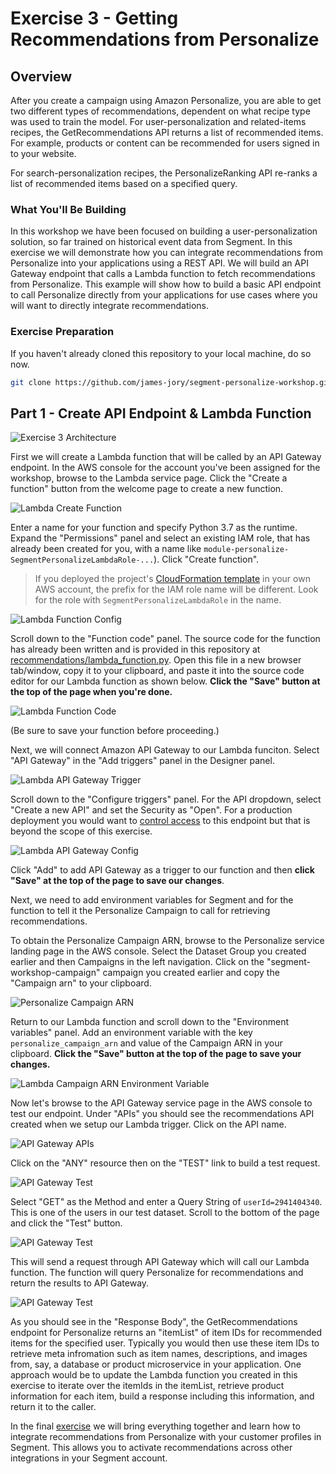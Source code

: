 # Exercise 3 - Getting Recommendations from Personalize

## Overview

After you create a campaign using Amazon Personalize, you are able to get two different types of recommendations, dependent on what recipe type was used to train the model. For user-personalization and related-items recipes, the GetRecommendations API returns a list of recommended items. For example, products or content can be recommended for users signed in to your website.

For search-personalization recipes, the PersonalizeRanking API re-ranks a list of recommended items based on a specified query.

### What You'll Be Building

In this workshop we have been focused on building a user-personalization solution, so far trained on historical event data from Segment. In this exercise we will demonstrate how you can integrate recommendations from Personalize into your applications using a REST API. We will build an API Gateway endpoint that calls a Lambda function to fetch recommendations from Personalize. This example will show how to build a basic API endpoint to call Personalize directly from your applications for use cases where you will want to directly integrate recommendations.

### Exercise Preparation

If you haven't already cloned this repository to your local machine, do so now.

```bash
git clone https://github.com/james-jory/segment-personalize-workshop.git
```

## Part 1 - Create API Endpoint & Lambda Function

![Exercise 3 Architecture](images/Architecture-Exercise3-Part1.png)

First we will create a Lambda function that will be called by an API Gateway endpoint. In the AWS console for the account you've been assigned for the workshop, browse to the Lambda service page. Click the "Create a function" button from the welcome page to create a new function.

![Lambda Create Function](images/LambdaCreateFunction.png)

Enter a name for your function and specify Python 3.7 as the runtime. Expand the "Permissions" panel and select an existing IAM role, that has already been created for you, with a name like `module-personalize-SegmentPersonalizeLambdaRole-...`). Click "Create function".

> If you deployed the project's [CloudFormation template](../eventengine/workshop.template) in your own AWS account, the prefix for the IAM role name will be different. Look for the role with `SegmentPersonalizeLambdaRole` in the name.

![Lambda Function Config](images/LambdaRecEndpointCreate.png)

Scroll down to the "Function code" panel. The source code for the function has already been written and is provided in this repository at [recommendations/lambda_function.py](recommendations/lambda_function.py). Open this file in a new browser tab/window, copy it to your clipboard, and paste it into the source code editor for our Lambda function as shown below. **Click the "Save" button at the top of the page when you're done.**

![Lambda Function Code](images/LambdaRecCode.png)

(Be sure to save your function before proceeding.)

Next, we will connect Amazon API Gateway to our Lambda funciton. Select "API Gateway" in the "Add triggers" panel in the Designer panel.

![Lambda API Gateway Trigger](images/LambdaRecAPIGW_Trigger.png)

Scroll down to the "Configure triggers" panel. For the API dropdown, select "Create a new API" and set the Security as "Open". For a production deployment you would want to [control access](https://docs.aws.amazon.com/apigateway/latest/developerguide/apigateway-control-access-to-api.html) to this endpoint but that is beyond the scope of this exercise.

![Lambda API Gateway Config](images/LambdaRecAPIGW_Config.png)

Click "Add" to add API Gateway as a trigger to our function and then **click "Save" at the top of the page to save our changes**.

Next, we need to add environment variables for Segment and for the function to tell it the Personalize Campaign to call for retrieving recommendations.

To obtain the Personalize Campaign ARN, browse to the Personalize service landing page in the AWS console. Select the Dataset Group you created earlier and then Campaigns in the left navigation. Click on the "segment-workshop-campaign" campaign you created earlier and copy the "Campaign arn" to your clipboard.

![Personalize Campaign ARN](images/PersonalizeCampaignArn.png)

Return to our Lambda function and scroll down to the "Environment variables" panel. Add an environment variable with the key `personalize_campaign_arn` and value of the Campaign ARN in your clipboard. **Click the "Save" button at the top of the page to save your changes.**

![Lambda Campaign ARN Environment Variable](images/LambdaRecCampaignArn.png)

Now let's browse to the API Gateway service page in the AWS console to test our endpoint. Under "APIs" you should see the recommendations API created when we setup our Lambda trigger. Click on the API name.

![API Gateway APIs](images/APIGW_endpoint.png)

Click on the "ANY" resource then on the "TEST" link to build a test request.

![API Gateway Test](images/APIGW_Test.png)

Select "GET" as the Method and enter a Query String of `userId=2941404340`. This is one of the users in our test dataset. Scroll to the bottom of the page and click the "Test" button.

![API Gateway Test](images/APIGW_TestGet.png)

This will send a request through API Gateway which will call our Lambda function. The function will query Personalize for recommendations and return the results to API Gateway.

![API Gateway Test](images/APIGW_TestGetResults.png)

As you should see in the "Response Body", the GetRecommendations endpoint for Personalize returns an "itemList" of item IDs for recommended items for the specified user. Typically you would then use these item IDs to retrieve meta infromation such as item names, descriptions, and images from, say, a database or product microservice in your application. One approach would be to update the Lambda function you created in this exercise to iterate over the itemIds in the itemList, retrieve product information for each item, build a response including this information, and return it to the caller.

In the final [exercise](../exercise4) we will bring everything together and learn how to integrate recommendations from Personalize with your customer profiles in Segment. This allows you to activate recommendations across other integrations in your Segment account.
